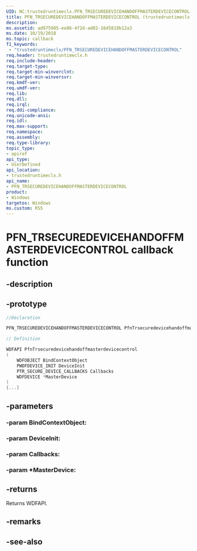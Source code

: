 ```yaml
---
UID: NC:trustedruntimeclx.PFN_TRSECUREDEVICEHANDOFFMASTERDEVICECONTROL
title: PFN_TRSECUREDEVICEHANDOFFMASTERDEVICECONTROL (trustedruntimeclx.h)
description: 
ms.assetid: ad975985-ee86-4f2d-ad02-16d5818b12a3
ms.date: 10/19/2018
ms.topic: callback
f1_keywords:
 - "trustedruntimeclx/PFN_TRSECUREDEVICEHANDOFFMASTERDEVICECONTROL"
req.header: trustedruntimeclx.h
req.include-header:
req.target-type:
req.target-min-winverclnt:
req.target-min-winversvr:
req.kmdf-ver:
req.umdf-ver:
req.lib:
req.dll:
req.irql: 
req.ddi-compliance:
req.unicode-ansi:
req.idl:
req.max-support:
req.namespace:
req.assembly:
req.type-library: 
topic_type: 
- apiref
api_type: 
- UserDefined
api_location: 
- trustedruntimeclx.h
api_name: 
- PFN_TRSECUREDEVICEHANDOFFMASTERDEVICECONTROL
product:
- Windows
targetos: Windows
ms.custom: RS5
---
```


# PFN_TRSECUREDEVICEHANDOFFMASTERDEVICECONTROL callback function

## -description

 

## -prototype

```cpp
//Declaration

PFN_TRSECUREDEVICEHANDOFFMASTERDEVICECONTROL PfnTrsecuredevicehandoffmasterdevicecontrol; 

// Definition

WDFAPI PfnTrsecuredevicehandoffmasterdevicecontrol 
(
	WDFOBJECT BindContextObject
	PWDFDEVICE_INIT DeviceInit
	PTR_SECURE_DEVICE_CALLBACKS Callbacks
	WDFDEVICE *MasterDevice
)
{...}

```

## -parameters

### -param BindContextObject: 
### -param DeviceInit: 
### -param Callbacks: 
### -param *MasterDevice: 



## -returns

Returns WDFAPI.

## -remarks




## -see-also
